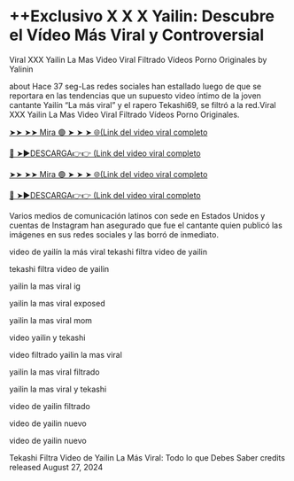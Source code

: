 <h1>++Exclusivo X X X Yailin: Descubre el Vídeo Más Viral y Controversial</h1>

Viral XXX Yailin La Mas Video Viral Filtrado V​í​deos Porno Originales
by Yalinin

about
Hace 37 seg-Las redes sociales han estallado luego de que se reportara en las tendencias que un supuesto video íntimo de la joven cantante Yailín “La más viral” y el rapero Tekashi69, se filtró a la red.Viral XXX Yailin La Mas Video Viral Filtrado Vídeos Porno Originales.

[➤➤ ➤➤ Mira 🟢 ➤ ➤ ➤ 🌐(Link del video viral completo](https://moviexzs.blogspot.com/2024/08/link-video.html)


[🔴 ➤►DESCARGA👉👉 (Link del video viral completo](https://moviexzs.blogspot.com/2024/08/link-video.html)

[➤➤ ➤➤ Mira 🟢 ➤ ➤ ➤ 🌐(Link del video viral completo](https://moviexzs.blogspot.com/2024/08/link-video.html)


[🔴 ➤►DESCARGA👉👉 (Link del video viral completo](https://moviexzs.blogspot.com/2024/08/link-video.html)

Varios medios de comunicación latinos con sede en Estados Unidos y cuentas de Instagram han asegurado que fue el cantante quien publicó las imágenes en sus redes sociales y las borró de inmediato.

video de yailín la más viral tekashi filtra video de yailin


tekashi filtra video de yailin


yailin la mas viral ig


yailin la mas viral exposed


yailin la mas viral mom


video yailin y tekashi


video filtrado yailin la mas viral


yailin la mas viral filtrado


yailin la mas viral y tekashi


video de yailin filtrado


video de yailin nuevo


video de yailin nuevo


Tekashi Filtra Video de Yailin La Más Viral: Todo lo que Debes Saber 
credits
released August 27, 2024
